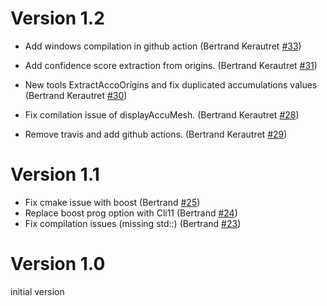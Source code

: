 
# Version 1.2
  - Add windows compilation in github action
   (Bertrand Kerautret [#33](https://github.com/kerautret/CDCVAM/pull/33))
  - Add confidence score extraction from origins.
   (Bertrand Kerautret [#31](https://github.com/kerautret/CDCVAM/pull/31))
  - New tools ExtractAccoOrigins and fix duplicated accumulations values
   (Bertrand Kerautret [#30](https://github.com/kerautret/CDCVAM/pull/30))
  - Fix comilation issue of displayAccuMesh. 
   (Bertrand Kerautret [#28](https://github.com/kerautret/CDCVAM/pull/28))

  - Remove travis and add github actions.
   (Bertrand Kerautret [#29](https://github.com/kerautret/CDCVAM/pull/29))
   
# Version 1.1

  - Fix cmake issue with boost
   (Bertrand [#25](https://github.com/kerautret/CDCVAM/pull/25))
  - Replace boost prog option with Cli11
   (Bertrand [#24](https://github.com/kerautret/CDCVAM/pull/24))
  - Fix compilation issues (missing std::)
   (Bertrand [#23](https://github.com/kerautret/CDCVAM/pull/23))


# Version 1.0
 initial version 
